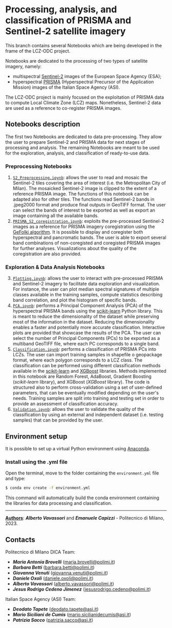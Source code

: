 # Processing, analysis, and classification of PRISMA and Sentinel-2 satellite imagery

This branch contains several Notebooks which are being developed in the frame of the LCZ-ODC project. 

Notebooks are dedicated to the processing of two types of satellite imagery, namely:
* multispectral [Sentinel-2](https://sentinel.esa.int/web/sentinel/missions/sentinel-2) images of the European Space Agency (ESA);
* hyperspectral [PRISMA](https://www.asi.it/scienze-della-terra/prisma/) (Hyperspectral Precursor of the Application Mission) images of the Italian Space Agency (ASI).

The LCZ-ODC project is mainly focused on the exploitation of PRISMA data to compute Local Climate Zone (LCZ) maps. Nonetheless, Sentinel-2 data are used as a reference to co-register PRISMA images.

## Notebooks description

The first two Notebooks are dedicated to data pre-processing. They allow the user to prepare Sentinel-2 and PRISMA data for next stages of processing and analysis. The remaining Notebooks are meant to be used for the exploration, analysis, and classification of ready-to-use data.

### Preprocessing Notebooks
1. [`S2_Preprocessing.ipynb`](https://github.com/gisgeolab/LCZ-ODC/blob/f7cbc26f8995a6d680135c6b0295c554be053633/1%20-%20S2_Preprocessing.ipynb): allows the user to read and mosaic the Sentinel-2 tiles covering the area of interest (i.e. the Metropolitan City of Milan). The mosaicked Sentinel-2 image is clipped to the extent of a reference PRISMA image. The functions of this notebook can be adapted also for other tiles. The functions read Sentinel-2 bands in .jpeg2000 format and produce final outputs in GeoTIFF format. The user can select the bands of interest to be exported as well as export an image containing all the available bands.
2. [`PRISMA_S2_coregistration.ipynb`](https://github.com/gisgeolab/LCZ-ODC/blob/f7cbc26f8995a6d680135c6b0295c554be053633/2%20-%20PRISMA_S2_coregistration.ipynb): exploits the pre-processed Sentinel-2 images as a reference for PRISMA imagery coregistration using the [GeFolki algorithm](https://github.com/aplyer/gefolki). It is possible to display and coregister both hyperspectral and pancromatic bands. The user is able to export several band combinations of non-coregisted and coregisted PRISMA images for further analyses. Visualizations about the quality of the coregistration are also provided.

### Exploration & Data Analysis Notebooks
3. [`Plotting.ipynb`](https://github.com/gisgeolab/LCZ-ODC/blob/f7cbc26f8995a6d680135c6b0295c554be053633/3%20-%20Plotting.ipynb
): allows the user to interact with pre-processed PRISMA and Sentinel-2 imagery to facilitate data exploration and visualization. For instance, the user can plot median spectral signatures of multiple classes available in the training samples, compute statistics describing band correlation, and plot the histogram of specific bands.
4. [`PCA.ipynb`](https://github.com/gisgeolab/LCZ-ODC/blob/f7cbc26f8995a6d680135c6b0295c554be053633/4%20-%20PCA.ipynb
): performs a Principal Component Analysis (PCA) of the hyperspectral PRISMA bands using the [scikit-learn](https://scikit-learn.org/stable/index.html) Python library. This is meant to reduce the dimensionality of the dataset while preserving most of the information in the dataset. Reducing the dimensionality enables a faster and potentially more accurate classification. Interactive plots are provided that showcase the results of the PCA. The user can select the number of Principal Components (PCs) to be exported as a multiband GeoTIFF file, where each PC corresponds to a single band.
5. [`Classification.ipynb`](https://github.com/gisgeolab/LCZ-ODC/blob/641b6e06f8a25003b64eace821631a9f3fca1494/5%20-%20Classification.ipynb
): performs a classification of PRISMA PCs into LCZs. The user can import training samples in shapefile o geopackage format, where each polygon corresponds to a LCZ class. The classification can be performed using different classification methods available in the [scikit-learn](https://scikit-learn.org/stable/index.html) and [XGBoost](https://xgboost.readthedocs.io/en/stable/) libraries. Methods implemented in this notebook are Random Forest, AdaBoost, Gradient Boosting (*scikit-learn* library), and XGBoost (*XGBoost* library). The code is structured also to perform cross-validation using a set of user-defined parameters, that can be eventually modified depending on the user's needs. Training samples are split into training and testing set in order to provide an assessment of classification accuracy.
6. [`Validation.ipynb`](https://github.com/gisgeolab/LCZ-ODC/blob/f7cbc26f8995a6d680135c6b0295c554be053633/6%20-%20Validation.ipynb): allows the user to validate the quality of the classification by using an external and independent dataset (i.e. testing samples) that can be provided by the user.

## Environment setup

It is possible to set up a virtual Python environment using [Anaconda](https://anaconda.org). 

### Install using the .yml file

Open the terminal, move to the folder containing the `environment.yml` file and type: 
```sh
$ conda env create -f environment.yml
```
This command will automatically build the conda environment containing the libraries for data processing and classification.

---
<ins><b>Authors</b></ins>: <b>*Alberto Vavassori*</b> and <b>*Emanuele Capizzi*</b> - Politecnico di Milano, 2023.

## Contacts

Politecnico di Milano DICA Team:
- <b>*Maria Antonia Brovelli*</b> (maria.brovelli@polimi.it)
- <b>*Barbara Betti*</b> (barbara.betti@polimi.it)
- <b>*Giovanna Venuti*</b> (giovanna.venuti@polimi.it)
- <b>*Daniele Oxoli*</b> (daniele.oxoli@polimi.it)
- <b>*Alberto Vavassori*</b> (alberto.vavassori@polimi.it)
- <b>*Jesus Rodrigo Cedeno Jimenez*</b> (jesusrodrigo.cedeno@polimi.it)
<!--- - <b>*Emanuele Capizzi*</b> (emanuele.capizzi@polimi.it) -->

Italian Space Agency (ASI) Team:
- <b>*Deodato Tapete*</b> (deodato.tapete@asi.it)
- <b>*Mario Siciliani de Cumis*</b> (mario.sicilianidecumis@asi.it)
- <b>*Patrizia Sacco*</b> (patrizia.sacco@asi.it)
